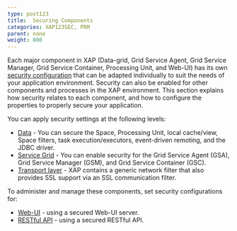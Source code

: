 ```yaml
---
type: post123
title:  Securing Components
categories: XAP123SEC, PRM
parent: none
weight: 800
---
```




Each major component in XAP (Data-grid, Grid Service Agent, Grid Service Manager, Grid Service Container, Processing Unit, and Web-UI) 
has its own [security configuration](./security-configurations-ext.html) that can be adapted individually to suit the needs of your application environment. 
Security can also be enabled for other components and processes in the XAP environment. 
This section explains how security relates to each component, and how to configure the properties to properly secure your application.

You can apply security settings at the following levels:

- [Data](./securing-your-data.html) - You can secure the Space, Processing Unit, local cache/view, Space filters, task execution/executors, event-driven remoting, and the JDBC driver.
- [Service Grid](./securing-the-grid-services.html) - You can enable security for the Grid Service Agent (GSA), Grid Service Manager (GSM), and Grid Service Container (GSC).
- [Transport layer](./securing-the-transport-layer-using-ssl.html) - XAP contains a generic network filter that also provides SSL support via an SSL communication filter.

To administer and manage these components, set security configurations for:

- [Web-UI](./securing-the-web-ui.html) - using a secured Web-UI server.
- [RESTful API](../admin/xap-manager-rest-overview.html#security) - using a secured RESTful API.

